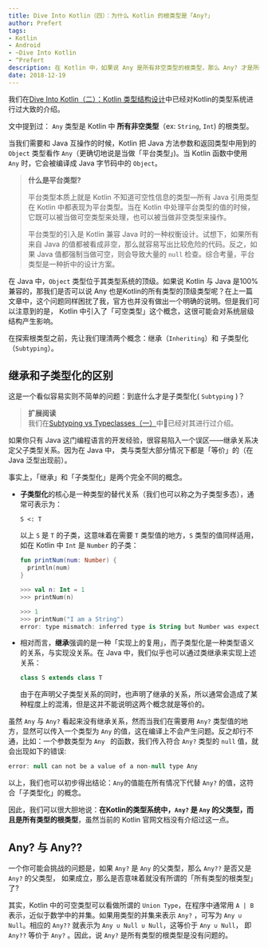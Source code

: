 ```yaml
---
title: Dive Into Kotlin（四）：为什么 Kotlin 的根类型是「Any?」
author: Prefert
tags:
- Kotlin
- Android
- ~Dive Into Kotlin
- ^Prefert
description: 在 Kotlin 中，如果说 Any 是所有非空类型的根类型，那么 Any? 才是所有类型的根类型。
date: 2018-12-19
---
```


我们在[Dive Into Kotlin（二）：Kotlin 类型结构设计](https://scala.cool/2017/11/kotlin-1/)中已经对Kotlin的类型系统进行过大致的介绍。

文中提到过： `Any` 类型是 Kotlin 中 **所有非空类型**（ex: `String`, `Int`) 的根类型。  

当我们需要和 Java 互操作的时候，Kotlin 把 Java 方法参数和返回类型中用到的 `Object` 类型看作 `Any`（更确切地说是当做「平台类型」)。当 Kotlin 函数中使用 `Any` 时，它会被编译成 Java 字节码中的 `Object`。

> **什么是平台类型?**
>
> 平台类型本质上就是 Kotlin 不知道可空性信息的类型—所有 Java 引用类型在 Kotlin 中都表现为平台类型。当在 Kotlin 中处理平台类型的值的时候，它既可以被当做可空类型来处理，也可以被当做非空类型来操作。  
>
> 平台类型的引入是 Kotlin 兼容 Java 时的一种权衡设计。试想下，如果所有来自 Java 的值都被看成非空，那么就容易写出比较危险的代码。反之，如果 Java 值都强制当做可空，则会导致大量的 `null` 检查。综合考量，平台类型是一种折中的设计方案。  

在 Java 中，`Object` 类型位于其类型系统的顶级。如果说 Kotlin 与 Java 是100%兼容的，那我们是否可以说 Any 也是Kotlin的所有类型的顶级类型呢？在上一篇文章中，这个问题同样困扰了我，官方也并没有做出一个明确的说明。但是我们可以注意到的是， Kotlin 中引入了「可空类型」这个概念，这很可能会对系统层级结构产生影响。

在探索根类型之前，先让我们理清两个概念：继承（`Inheriting`）和 子类型化（`Subtyping`）。

## 继承和子类型化的区别

这是一个看似容易实则不简单的问题：到底什么才是子类型化( `Subtyping` )？
> **扩展阅读**   
我们在[Subtyping vs Typeclasses（一）](https://scala.cool/2017/08/subtyping-vs-typeclasses/)中已经对其进行过介绍。

如果你只有 Java 这门编程语言的开发经验，很容易陷入一个误区——继承关系决定父子类型关系。因为在 Java 中， 类与类型大部分情况下都是「等价」的（在 Java 泛型出现前）。

事实上，「继承」和「子类型化」是两个完全不同的概念。

- **子类型化**的核心是一种类型的替代关系（我们也可以称之为子类型多态），通常可表示为：

  ```
  S <: T
  ```

  以上 `S` 是 `T` 的子类，这意味着在需要 `T` 类型值的地方，`S` 类型的值同样适用，如在 Kotlin 中 `Int` 是 `Number` 的子类：

  ```kotlin
  fun printNum(num: Number) {
    println(num)
  }

  >>> val n: Int = 1
  >>> printNum(n)

  >>> 1
  >>> printNum("I am a String")
  error: type mismatch: inferred type is String but Number was expected
  ```

- 相对而言，**继承**强调的是一种「实现上的复用」，而子类型化是一种类型语义的关系，与实现没关系。在 Java 中，我们似乎也可以通过类继承来实现上述关系：
    ```Java
    class S extends class T
    ```

    由于在声明父子类型关系的同时，也声明了继承的关系，所以通常会造成了某种程度上的混淆，但是这并不能说明这两个概念就是等价的。   

虽然 `Any` 与 `Any?` 看起来没有继承关系，然而当我们在需要用 `Any?` 类型值的地方，显然可以传入一个类型为 `Any` 的值，这在编译上不会产生问题。反之却行不通，比如：一个参数类型为 `Any ` 的函数，我们传入符合 `Any?` 类型的 `null` 值，就会出现如下的错误:

```kotlin
error: null can not be a value of a non-null type Any
```

以上，我们也可以初步得出结论：`Any`的值能在所有情况下代替 `Any?` 的值，这符合「子类型化」的概念。

因此，我们可以很大胆地说：**在Kotlin的类型系统中，`Any?` 是 `Any` 的父类型，而且是所有类型的根类型**，虽然当前的 Kotlin 官网文档没有介绍过这一点。  

## Any? 与 Any??

一个你可能会挑战的问题是，如果 `Any?` 是 `Any` 的父类型，那么 `Any??` 是否又是 `Any?` 的父类型， 如果成立，那么是否意味着就没有所谓的「所有类型的根类型」了?

其实，Kotlin 中的可空类型可以看做所谓的 `Union Type`，在程序中通常用 `A | B` 表示，近似于数学中的并集。如果用类型的并集来表示 `Any?` ，可写为 `Any ∪ Null`。相应的 `Any??` 就表示为 `Any ∪ Null ∪ Null`，这等价于 `Any ∪ Null`， 即 `Any??` 等价于 `Any?` 。因此，说 `Any?` 是所有类型的根类型是没有问题的。
